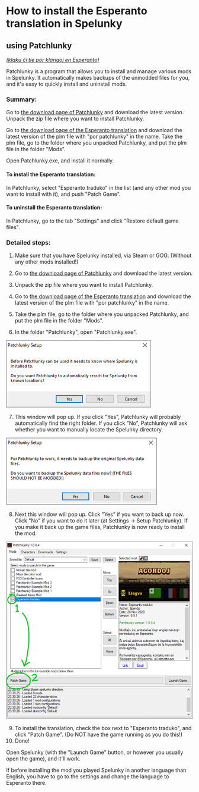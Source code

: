 # How to install the Esperanto translation in Spelunky
## using Patchlunky

[*(klaku ĉi tie por klarigoj en Esperanto)*](per-patchlunky.md)

Patchlunky is a program that allows you to install and manage various mods in Spelunky. It automatically makes backups of the unmodded files for you, and it's easy to quickly install and uninstall mods.

### Summary:

Go to [the download page of Patchlunky](https://github.com/Worst-vd-plas/Patchlunky/releases) and download the latest version. Unpack the zip file where you want to install Patchlunky.

Go to [the download page of the Esperanto translation](https://github.com/Rajzin/Spelunky-Esperanto-traduko/releases/) and download the latest version of the plm file with "por patchlunky" in the name. Take the plm file, go to the folder where you unpacked Patchlunky, and put the plm file in the folder "Mods".

Open Patchlunky.exe, and install it normally.

#### To install the Esperanto translation:
In Patchlunky, select "Esperanto traduko" in the list (and any other mod you want to install with it), and push "Patch Game".

#### To uninstall the Esperanto translation:
In Patchlunky, go to the tab "Settings" and click "Restore default game files".


### Detailed steps:

1. Make sure that you have Spelunky installed, via Steam or GOG. (Without any other mods installed!)
2. Go to [the download page of Patchlunky](https://github.com/Worst-vd-plas/Patchlunky/releases) and download the latest version.
3. Unpack the zip file where you want to install Patchlunky.

4. Go to [the download page of the Esperanto translation](https://github.com/Rajzin/Spelunky-Esperanto-traduko/releases/) and download the latest version of the plm file with "por patchlunky" in the name.
5. Take the plm file, go to the folder where you unpacked Patchlunky, and put the plm file in the folder "Mods".

6. In the folder "Patchlunky", open "Patchlunky.exe".

![](ekrankopio-pl-instalado1.png)

7. This window will pop up. If you click "Yes", Patchlunky will probably automatically find the right folder. If you click "No", Patchlunky will ask whether you want to manually locate the Spelunky directory.

![](ekrankopio-pl-instalado2.png)

8. Next this window will pop up. Click "Yes" if you want to back up now. Click "No" if you want to do it later (at Settings -> Setup Patchlunky). If you make it back up the game files, Patchlunky is now ready to install the mod.

![](ekrankopio-patchlunky.png)

9. To install the translation, check the box next to "Esperanto traduko", and click "Patch Game". (Do NOT have the game running as you do this!)
10. Done!

Open Spelunky (with the "Launch Game" button, or however you usually open the game), and it'll work.

If before installing the mod you played Spelunky in another language than English, you have to go to the settings and change the language to Esperanto there.
